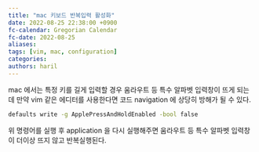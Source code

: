 ```yaml
---
title: "mac 키보드 반복입력 활성화"
date: 2022-08-25 22:38:00 +0900
fc-calendar: Gregorian Calendar
fc-date: 2022-08-25
aliases:
tags: [vim, mac, configuration]
categories:
authors: haril
---
```


mac 에서는 특정 키를 길게 입력할 경우 움라우트 등 특수 알파벳 입력창이 뜨게 되는데 만약 vim 같은 에디터를 사용한다면 코드 navigation 에 상당히 방해가 될 수 있다.

<!-- truncate -->

```bash
defaults write -g ApplePressAndHoldEnabled -bool false
```

위 명령어를 실행 후 application 을 다시 실행해주면 움라우트 등 특수 알파벳 입력창이 더이상 뜨지 않고 반복실행된다.
